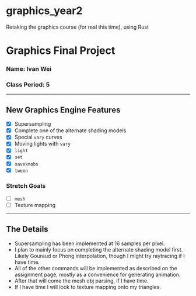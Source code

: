 # graphics_year2
Retaking the graphics course (for real this time), using Rust

# Graphics Final Project
### Name: Ivan Wei
### Class Period: 5
---
## New Graphics Engine Features
- [x] Supersampling
- [x] Complete one of the alternate shading models
- [x] Special `vary` curves
- [x] Moving lights with `vary`
- [x] `light`
- [x] `set`
- [x] `saveknobs`
- [x] `tween`

### Stretch Goals
- [ ] `mesh`
- [ ] Texture mapping
---
## The Details
- Supersampling has been implemented at 16 samples per pixel.
- I plan to mainly focus on completing the alternate shading model first. Likely Gouraud or Phong interpolation, though I might try raytracing if I have time.
- All of the other commands will be implemented as described on the assignment page, mostly as a convenience for generating animation.
- After that will come the mesh obj parsing, if I have time.
- If I have time I will look to texture mapping onto my triangles.
